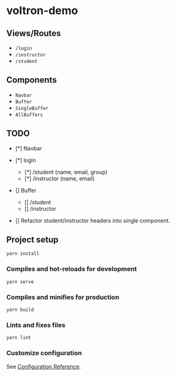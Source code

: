 # voltron-demo

## Views/Routes

- `/login`
- `/instructor`
- `/student`

## Components

- `Navbar` 
- `Buffer`
- `SingleBuffer` 
- `AllBuffers`

## TODO

- [*] Navbar

- [*] login 
    + [*] /student       (name, email, group)
    + [*] /instructor    (name, email) 

- [] Buffer
    + [] /student
    + [] /instructor

- [] Refactor student/instructor headers into single component.

## Project setup

```
yarn install
```

### Compiles and hot-reloads for development
```
yarn serve
```

### Compiles and minifies for production
```
yarn build
```

### Lints and fixes files
```
yarn lint
```

### Customize configuration
See [Configuration Reference](https://cli.vuejs.org/config/).
